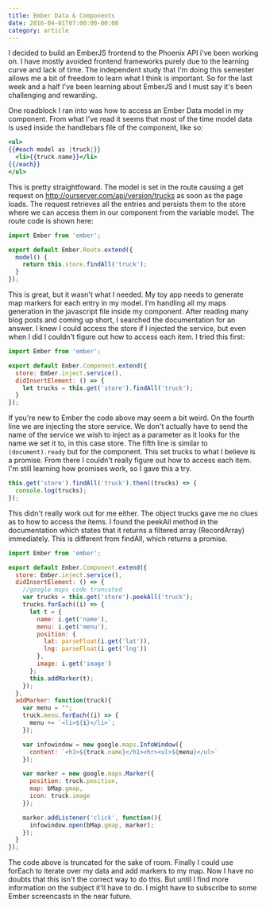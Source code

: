 ```yaml
---
title: Ember Data & Components
date: 2016-04-01T07:00:00-00:00
category: article
---
```


I decided to build an EmberJS frontend to the Phoenix API i've been working on.
I have mostly avoided frontend frameworks purely due to the learning curve
and lack of time.  The independent study that I'm doing this semester allows me
a bit of freedom to learn what I think is important.  So for the last week and a
half I've been learning about EmberJS and I must say it's been challenging and
rewarding.

One roadblock I ran into was how to access an Ember Data model in my component.
From what I've read it seems that most of the time model data is used inside the
handlebars file of the component, like so:

~~~handlebars
<ul>
{{#each model as |truck|}}
  <li>{{truck.name}}</li>
{{/each}}
</ul>
~~~


This is pretty straightfoward.  The model is set in the route causing a get
request on http://ourserver.com/api/version/trucks as soon as the page loads.
The request retrieves all the entries and persists them to the store where we
can access them in our component from the variable model.  The route code is
shown here:

~~~javascript
import Ember from 'ember';

export default Ember.Route.extend({
  model() {
    return this.store.findAll('truck');
  }
});
~~~


This is great, but it wasn't what I needed.  My toy app needs to generate
map markers for each entry in my model.  I'm handling all my maps
generation in the javascript file inside my component.  After reading many blog
posts and coming up short, I searched the documentation for an answer.  I knew
I could access the store if I injected the service, but even when I did I
couldn't figure out how to access each item.  I tried this first:

~~~javascript
import Ember from 'ember';

export default Ember.Component.extend({
  store: Ember.inject.service(),
  didInsertElement: () => {
    let trucks = this.get('store').findAll('truck');
  }
});
~~~


If you're new to Ember the code above may seem a bit weird.  On the fourth line
we are injecting the store service.  We don't actually have to send the name of
the service we wish to inject as a parameter as it looks for the name we set it
to, in this case store.  The fifth line is similar to ``(document).ready`` but
for the component. This set trucks to what I believe is a promise.  From there
I couldn't really figure out how to access each item.  I'm still learning how
promises work, so I gave this a try.

~~~javascript
this.get('store').findAll('truck').then((trucks) => {
  console.log(trucks);
});
~~~

This didn't really work out for me either.  The object trucks gave me no clues
as to how to access the items.  I found the peekAll method in the documentation
which states that it returns a filtered array (RecordArray) immediately.  This
is different from findAll, which returns a promise.

~~~javascript
import Ember from 'ember';

export default Ember.Component.extend({
  store: Ember.inject.service(),
  didInsertElement: () => {
    //google maps code truncated
    var trucks = this.get('store').peekAll('truck');
    trucks.forEach((i) => {
      let t = {
        name: i.get('name'),
        menu: i.get('menu'),
        position: {
          lat: parseFloat(i.get('lat')),
          lng: parseFloat(i.get('lng'))
        },
        image: i.get('image')
      };
      this.addMarker(t);
    });
  },
  addMarker: function(truck){
    var menu = "";
    truck.menu.forEach((i) => {
      menu += `<li>${i}</li>`;
    });

    var infowindow = new google.maps.InfoWindow({
      content: `<h1>${truck.name}</h1><hr><ul>${menu}</ul>`
    });

    var marker = new google.maps.Marker({
      position: truck.position,
      map: bMap.gmap,
      icon: truck.image
    });

    marker.addListener('click', function(){
      infowindow.open(bMap.gmap, marker);
    });
  }
});
~~~

The code above is truncated for the sake of room. Finally I could use forEach to
iterate over my data and add markers to my map.  Now I have no doubts that
this isn't the correct way to do this.  But until I find more information on the
subject it'll have to do.  I might have to subscribe to some Ember screencasts
in the near future.

